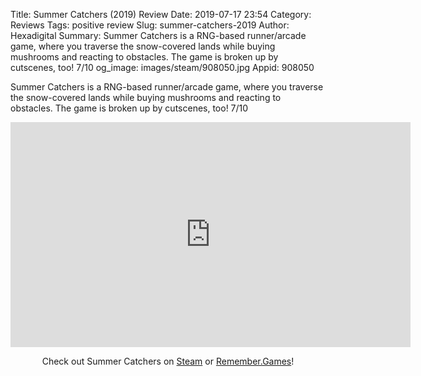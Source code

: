 Title: Summer Catchers (2019) Review
Date: 2019-07-17 23:54
Category: Reviews
Tags: positive review
Slug: summer-catchers-2019
Author: Hexadigital
Summary: Summer Catchers is a RNG-based runner/arcade game, where you traverse the snow-covered lands while buying mushrooms and reacting to obstacles. The game is broken up by cutscenes, too! 7/10
og_image: images/steam/908050.jpg
Appid: 908050

Summer Catchers is a RNG-based runner/arcade game, where you traverse the snow-covered lands while buying mushrooms and reacting to obstacles. The game is broken up by cutscenes, too! 7/10

<center><iframe src="https://www.youtube.com/embed/F4IxMl4c3LQ?feature=oembed" allow="accelerometer; autoplay; encrypted-media; gyroscope; picture-in-picture" width="640" height="360" frameborder="0"></iframe>

Check out Summer Catchers on [Steam](https://store.steampowered.com/app/908050/?curator_clanid=34633900) or [Remember.Games](https://remember.games/game/2681/)!</center>
